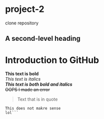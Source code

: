 # project-2
clone repository
## A second-level heading
# Introduction to GitHub
**This text is bold**\
*This text is italics*\
***This text is both bold and italics***\
~~OOPS I made an error~~
> Text that is in quote
``` I do not know why this is
This does not makre sense
lol```
